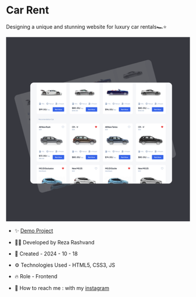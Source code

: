 # Car Rent

Designing a unique and stunning website for luxury car rentals🏎⭐

![16](https://github.com/Reza-Developer01/CarRent/blob/main/16.png)

- ✨ [Demo Project](https://reza-developer01.github.io/shenoto/)

- 👨‍💻 Developed by Reza Rashvand

- 📅 Created - 2024 - 10 - 18

- ⚙️ Technologies Used - HTML5, CSS3, JS

- 🔥 Role - Frontend

- 🤝 How to reach me : with my [instagram](https://www.instagram.com/amirreza_rashvand_developer)
